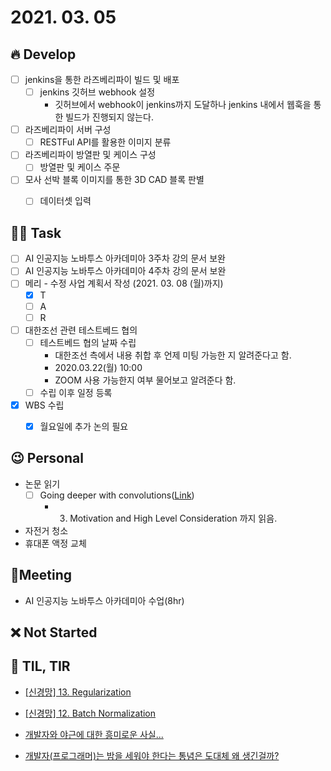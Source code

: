 # 2021. 03. 05

## 🔥 Develop

- [ ] jenkins을 통한 라즈베리파이 빌드 및 배포
  - [ ] jenkins 깃허브 webhook 설정
    * 깃허브에서 webhook이 jenkins까지 도달하나 jenkins 내에서 웹훅을 통한 빌드가 진행되지 않는다.
- [ ] 라즈베리파이 서버 구성
  - [ ] RESTFul API를 활용한 이미지 분류
- [ ] 라즈베리파이 방열판 및 케이스 구성
  - [ ] 방열판 및 케이스 주문
- [ ] 모사 선박 블록 이미지를 통한 3D CAD 블록 판별
  - [ ] 데이터셋 입력



##  🏳‍🌈 Task

- [ ] AI 인공지능 노바투스 아카데미아 3주차 강의 문서 보완
- [ ] AI 인공지능 노바투스 아카데미아 4주차 강의 문서 보완
- [ ] 메리 - 수정 사업 계획서 작성 (2021. 03. 08 (월)까지)
  - [x] T
  - [ ] A
  - [ ] R
- [ ] 대한조선 관련 테스트베드 협의
  - [ ] 테스트베드 협의 날짜 수립
    * 대한조선 측에서 내용 취합 후 언제 미팅 가능한 지 알려준다고 함.
    * 2020.03.22(월) 10:00
    * ZOOM 사용 가능한지 여부 물어보고 알려준다 함.
  - [ ] 수립 이후 일정 등록
- [x] WBS 수립
  - [x] 월요일에 추가 논의 필요



## 😉 Personal

* 논문 읽기
  * [ ] Going deeper with convolutions([Link](https://89douner.tistory.com/62?category=873854))
    * 3. Motivation and High Level Consideration 까지 읽음.
* 자전거 청소
* 휴대폰 액정 교체




## :dizzy: ​Meeting

* AI 인공지능 노바투스 아카데미아 수업(8hr)



## ❌ Not Started





## 📸 TIL, TIR

* [[신경망] 13. Regularization](https://analysisbugs.tistory.com/62)

* [[신경망] 12. Batch Normalization](https://analysisbugs.tistory.com/61?category=839091)

* [개발자와 야근에 대한 흥미로운 사실...](https://brunch.co.kr/@supims/560)
* [개발자(프로그래머)는 밤을 세워야 한다는 통념은 도대체 왜 생긴걸까?](https://codedosa.com/938)